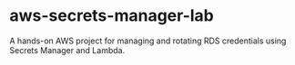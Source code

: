 # aws-secrets-manager-lab
A hands-on AWS project for managing and rotating RDS credentials using Secrets Manager and Lambda.
